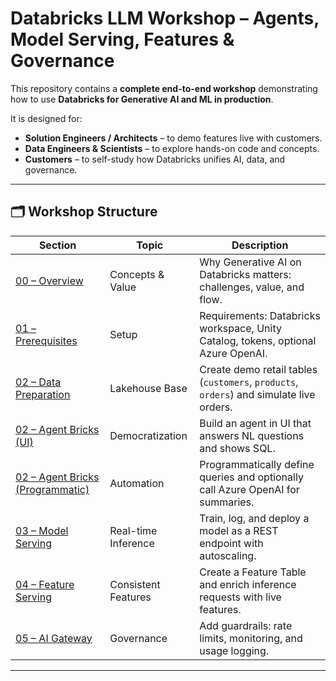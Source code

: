 # Databricks LLM Workshop – Agents, Model Serving, Features & Governance

This repository contains a **complete end-to-end workshop** demonstrating how to use **Databricks for Generative AI and ML in production**.  

It is designed for:
- **Solution Engineers / Architects** – to demo features live with customers.  
- **Data Engineers & Scientists** – to explore hands-on code and concepts.  
- **Customers** – to self-study how Databricks unifies AI, data, and governance.  

---

## 🗂️ Workshop Structure

| Section | Topic | Description |
|---------|-------|-------------|
| [00 – Overview](/00-overview.md) | Concepts & Value | Why Generative AI on Databricks matters: challenges, value, and flow. |
| [01 – Prerequisites](./01-prerequisites.md) | Setup | Requirements: Databricks workspace, Unity Catalog, tokens, optional Azure OpenAI. |
| [02 – Data Preparation](/data_prep/01-create-demo-tables.md) | Lakehouse Base | Create demo retail tables (`customers`, `products`, `orders`) and simulate live orders. |
| [02 – Agent Bricks (UI)](/02-data-agent/01-agent-ui-walkthrough.md) | Democratization | Build an agent in UI that answers NL questions and shows SQL. |
| [02 – Agent Bricks (Programmatic)](/02-data-agent/agent-programmatic-fallback.py) | Automation | Programmatically define queries and optionally call Azure OpenAI for summaries. |
| [03 – Model Serving](/03-model-serving/train-and-log-model.md) | Real-time Inference | Train, log, and deploy a model as a REST endpoint with autoscaling. |
| [04 – Feature Serving](/04-feature-serving/create-features.md) | Consistent Features | Create a Feature Table and enrich inference requests with live features. |
| [05 – AI Gateway](/05-governance/ai-gateway-setup.md) | Governance | Add guardrails: rate limits, monitoring, and usage logging. |

---


